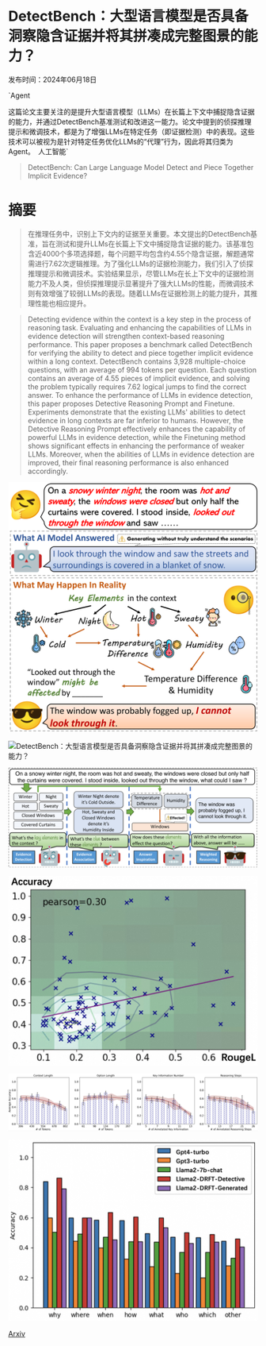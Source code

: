 # DetectBench：大型语言模型是否具备洞察隐含证据并将其拼凑成完整图景的能力？

发布时间：2024年06月18日

`Agent

这篇论文主要关注的是提升大型语言模型（LLMs）在长篇上下文中捕捉隐含证据的能力，并通过DetectBench基准测试和改进这一能力。论文中提到的侦探推理提示和微调技术，都是为了增强LLMs在特定任务（即证据检测）中的表现。这些技术可以被视为是针对特定任务优化LLMs的“代理”行为，因此将其归类为Agent。` `人工智能`

> DetectBench: Can Large Language Model Detect and Piece Together Implicit Evidence?

# 摘要

> 在推理任务中，识别上下文内的证据至关重要。本文提出的DetectBench基准，旨在测试和提升LLMs在长篇上下文中捕捉隐含证据的能力。该基准包含近4000个多项选择题，每个问题平均包含约4.55个隐含证据，解题通常需进行7.62次逻辑推理。为了强化LLMs的证据检测能力，我们引入了侦探推理提示和微调技术。实验结果显示，尽管LLMs在长上下文中的证据检测能力不及人类，但侦探推理提示显著提升了强大LLMs的性能，而微调技术则有效增强了较弱LLMs的表现。随着LLMs在证据检测上的能力提升，其推理性能也相应提升。

> Detecting evidence within the context is a key step in the process of reasoning task. Evaluating and enhancing the capabilities of LLMs in evidence detection will strengthen context-based reasoning performance. This paper proposes a benchmark called DetectBench for verifying the ability to detect and piece together implicit evidence within a long context. DetectBench contains 3,928 multiple-choice questions, with an average of 994 tokens per question. Each question contains an average of 4.55 pieces of implicit evidence, and solving the problem typically requires 7.62 logical jumps to find the correct answer. To enhance the performance of LLMs in evidence detection, this paper proposes Detective Reasoning Prompt and Finetune. Experiments demonstrate that the existing LLMs' abilities to detect evidence in long contexts are far inferior to humans. However, the Detective Reasoning Prompt effectively enhances the capability of powerful LLMs in evidence detection, while the Finetuning method shows significant effects in enhancing the performance of weaker LLMs. Moreover, when the abilities of LLMs in evidence detection are improved, their final reasoning performance is also enhanced accordingly.

![DetectBench：大型语言模型是否具备洞察隐含证据并将其拼凑成完整图景的能力？](../../../paper_images/2406.12641/x1.png)

![DetectBench：大型语言模型是否具备洞察隐含证据并将其拼凑成完整图景的能力？](../../../paper_images/2406.12641/x2.png)

![DetectBench：大型语言模型是否具备洞察隐含证据并将其拼凑成完整图景的能力？](../../../paper_images/2406.12641/x3.png)

![DetectBench：大型语言模型是否具备洞察隐含证据并将其拼凑成完整图景的能力？](../../../paper_images/2406.12641/perason_2.png)

![DetectBench：大型语言模型是否具备洞察隐含证据并将其拼凑成完整图景的能力？](../../../paper_images/2406.12641/performance_analysis.png)

![DetectBench：大型语言模型是否具备洞察隐含证据并将其拼凑成完整图景的能力？](../../../paper_images/2406.12641/category_performance_2.png)

[Arxiv](https://arxiv.org/abs/2406.12641)